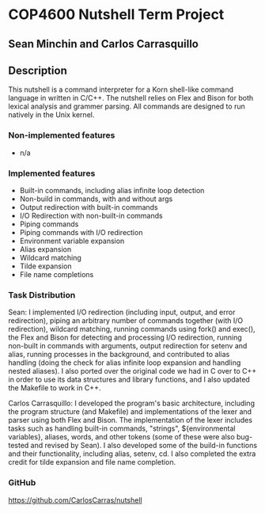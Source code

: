 # COP4600 Nutshell Term Project

## Sean Minchin and Carlos Carrasquillo

## Description

This nutshell is a command interpreter for a Korn shell-like command language in written in C/C++. The nutshell relies on Flex and Bison for both lexical analysis and grammer parsing. All commands are designed to run natively in the Unix kernel.

### Non-implemented features

* n/a

### Implemented features

* Built-in commands, including alias infinite loop detection
* Non-build in commands, with and without args
* Output redirection with built-in commands
* I/O Redirection with non-built-in commands
* Piping commands
* Piping commands with I/O redirection
* Environment variable expansion
* Alias expansion
* Wildcard matching
* Tilde expansion
* File name completions

### Task Distribution

Sean: I implemented I/O redirection (including input, output, and error redirection), piping an arbitrary number of commands together (with I/O redirection), wildcard matching, running commands using fork() and exec(), the Flex and Bison for detecting and processing I/O redirection, running non-built in commands with arguments, output redirection for setenv and alias, running processes in the background, and contributed to alias handling (doing the check for alias infinite loop expansion and handling nested aliases). I also ported over the original code we had in C over to C++ in order to use its data structures and library functions, and I also updated the Makefile to work in C++.

Carlos Carrasquillo: I developed the program's basic architecture, including the program structure (and Makefile) and implementations of the lexer and parser using both Flex and Bison. The implementation of the lexer includes tasks such as handling built-in commands, "strings", ${environmental variables}, aliases, words, and other tokens (some of these were also bug-tested and revised by Sean). I also developed some of the build-in functions and their functionality, including alias, setenv, cd. I also completed the extra credit for tilde expansion and file name completion.

### GitHub

https://github.com/CarlosCarras/nutshell
